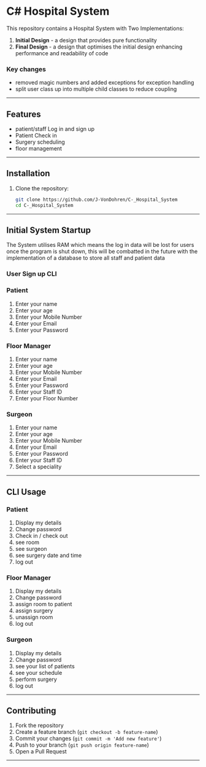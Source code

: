 # C# Hospital System
This repository contains a Hospital System with Two Implementations:
1. **Initial Design** - a design that provides pure functionality
2. **Final Design** - a design that optimises the initial design enhancing performance and readability of code
### Key changes
- removed magic numbers and added exceptions for exception handling
- split user class up into multiple child classes to reduce coupling

---
## Features
- patient/staff Log in and sign up
- Patient Check in
- Surgery scheduling
- floor management

---
## Installation

1. Clone the repository:
   ```sh
   git clone https://github.com/J-VonDohren/C-_Hospital_System
   cd C-_Hospital_System
   ```
   
---

## Initial System Startup
The System utilises RAM which means the log in data will be lost for users once the program is shut down, this will be combatted in the future with the implementation of a database to store all staff and patient data
### User Sign up CLI
### Patient
1. Enter your name
2. Enter your age
3. Enter your Mobile Number
4. Enter your Email
5. Enter your Password
### Floor Manager
1. Enter your name
2. Enter your age
3. Enter your Mobile Number
4. Enter your Email
5. Enter your Password
6. Enter your Staff ID
7. Enter your Floor Number

### Surgeon
1. Enter your name
2. Enter your age
3. Enter your Mobile Number
4. Enter your Email
5. Enter your Password
6. Enter your Staff ID
7. Select a speciality

---
## CLI Usage
### Patient
1. Display my details
2. Change password
3. Check in / check out
4. see room
5. see surgeon
6. see surgery date and time
7. log out
### Floor Manager
1. Display my details
2. Change password
3. assign room to patient
4. assign surgery
5. unassign room
6. log out
### Surgeon
1. Display my details
2. Change password
3. see your list of patients
4. see your schedule
5. perform surgery
6. log out
---
## Contributing
1. Fork the repository
2. Create a feature branch (`git checkout -b feature-name`)
3. Commit your changes (`git commit -m 'Add new feature'`)
4. Push to your branch (`git push origin feature-name`)
5. Open a Pull Request

---
